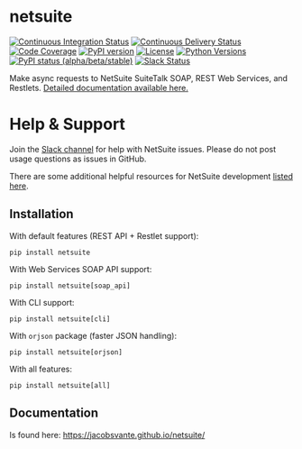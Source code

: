 # netsuite

[![Continuous Integration Status](https://github.com/jacobsvante/netsuite/actions/workflows/ci.yml/badge.svg)](https://github.com/jacobsvante/netsuite/actions/workflows/ci.yml)
[![Continuous Delivery Status](https://github.com/jacobsvante/netsuite/actions/workflows/cd.yml/badge.svg)](https://github.com/jacobsvante/netsuite/actions/workflows/cd.yml)
[![Code Coverage](https://img.shields.io/codecov/c/github/jacobsvante/netsuite?color=%2334D058)](https://codecov.io/gh/jacobsvante/netsuite)
[![PyPI version](https://img.shields.io/pypi/v/netsuite.svg)](https://pypi.python.org/pypi/netsuite/)
[![License](https://img.shields.io/pypi/l/netsuite.svg)](https://pypi.python.org/pypi/netsuite/)
[![Python Versions](https://img.shields.io/pypi/pyversions/netsuite.svg)](https://pypi.org/project/netsuite/)
[![PyPI status (alpha/beta/stable)](https://img.shields.io/pypi/status/netsuite.svg)](https://pypi.python.org/pypi/netsuite/)
[![Slack Status](https://netsuite-slackin.fly.dev/badge.svg)](https://netsuite-slackin.fly.dev)

Make async requests to NetSuite SuiteTalk SOAP, REST Web Services, and Restlets. [Detailed documentation available here.](https://jacobsvante.github.io/netsuite/)

# Help & Support

Join the [Slack channel](https://netsuite-slackin.fly.dev) for help with NetSuite issues. Please do not post usage questions as issues in GitHub.

There are some additional helpful resources for NetSuite development [listed here](https://dashboard.suitesync.io/docs/resources#netsuite).

## Installation

With default features (REST API + Restlet support):

    pip install netsuite

With Web Services SOAP API support:

    pip install netsuite[soap_api]

With CLI support:

    pip install netsuite[cli]

With `orjson` package (faster JSON handling):

    pip install netsuite[orjson]

With all features:

    pip install netsuite[all]

## Documentation

Is found here: https://jacobsvante.github.io/netsuite/
